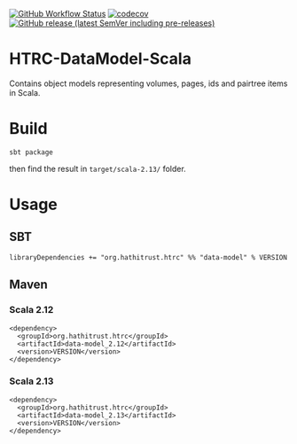[![GitHub Workflow Status](https://img.shields.io/github/actions/workflow/status/htrc/HTRC-DataModel-Scala/ci.yml?branch=develop)](https://github.com/htrc/HTRC-DataModel-Scala/actions/workflows/ci.yml)
[![codecov](https://codecov.io/github/htrc/HTRC-DataModel-Scala/branch/develop/graph/badge.svg?token=EL908DMVWS)](https://codecov.io/github/htrc/HTRC-DataModel-Scala)
[![GitHub release (latest SemVer including pre-releases)](https://img.shields.io/github/v/release/htrc/HTRC-DataModel-Scala?include_prereleases&sort=semver)](https://github.com/htrc/HTRC-DataModel-Scala/releases/latest)

# HTRC-DataModel-Scala
Contains object models representing volumes, pages, ids and pairtree items in Scala.

# Build
`sbt package`

then find the result in `target/scala-2.13/` folder.

# Usage
## SBT
`libraryDependencies += "org.hathitrust.htrc" %% "data-model" % VERSION`

## Maven

### Scala 2.12
```
<dependency>
  <groupId>org.hathitrust.htrc</groupId>
  <artifactId>data-model_2.12</artifactId>
  <version>VERSION</version>
</dependency>
```

### Scala 2.13
```
<dependency>
  <groupId>org.hathitrust.htrc</groupId>
  <artifactId>data-model_2.13</artifactId>
  <version>VERSION</version>
</dependency>
```

